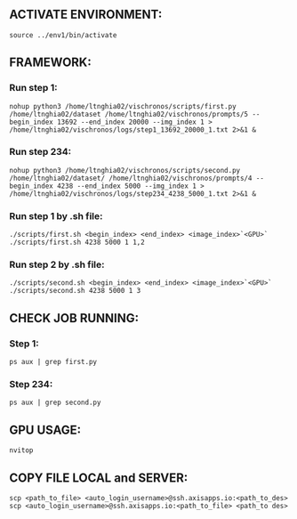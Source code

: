 ## ACTIVATE ENVIRONMENT:

    source ../env1/bin/activate

## FRAMEWORK:

### Run step 1:

    nohup python3 /home/ltnghia02/vischronos/scripts/first.py /home/ltnghia02/dataset /home/ltnghia02/vischronos/prompts/5 --begin_index 13692 --end_index 20000 --img_index 1 > /home/ltnghia02/vischronos/logs/step1_13692_20000_1.txt 2>&1 &

### Run step 234:

    nohup python3 /home/ltnghia02/vischronos/scripts/second.py /home/ltnghia02/dataset/ /home/ltnghia02/vischronos/prompts/4 --begin_index 4238 --end_index 5000 --img_index 1 > /home/ltnghia02/vischronos/logs/step234_4238_5000_1.txt 2>&1 &

### Run step 1 by .sh file:

    ./scripts/first.sh <begin_index> <end_index> <image_index>`<GPU>`
	./scripts/first.sh 4238 5000 1 1,2

### Run step 2 by .sh file:

    ./scripts/second.sh <begin_index> <end_index> <image_index>`<GPU>`
	./scripts/second.sh 4238 5000 1 3

## CHECK JOB RUNNING:

### Step 1:

    ps aux | grep first.py

### Step 234:

    ps aux | grep second.py

## GPU USAGE:

    nvitop

## COPY FILE LOCAL and SERVER:

    scp <path_to_file> <auto_login_username>@ssh.axisapps.io:<path_to_des>
    scp <auto_login_username>@ssh.axisapps.io:<path_to_file> <path_to des>
